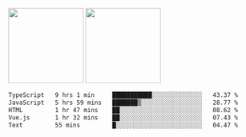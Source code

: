 <img src="https://github-readme-stats.vercel.app/api?username=Dream4ever&count_private=true&show_icons=true&theme=tokyonight" height="150" /> <img src="https://github-readme-stats.vercel.app/api/top-langs/?username=Dream4ever&count_private=true&show_icons=true&theme=tokyonight&langs_count=5&layout=compact" height="150" />

<!--START_SECTION:waka-->

```txt
TypeScript   9 hrs 1 min     ███████████░░░░░░░░░░░░░░   43.37 %
JavaScript   5 hrs 59 mins   ███████▒░░░░░░░░░░░░░░░░░   28.77 %
HTML         1 hr 47 mins    ██░░░░░░░░░░░░░░░░░░░░░░░   08.62 %
Vue.js       1 hr 32 mins    ██░░░░░░░░░░░░░░░░░░░░░░░   07.43 %
Text         55 mins         █░░░░░░░░░░░░░░░░░░░░░░░░   04.47 %
```

<!--END_SECTION:waka-->
